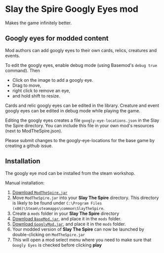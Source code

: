 # Slay the Spire Googly Eyes mod

Makes the game infinitely better.

## Googly eyes for modded content ##

Mod authors can add googly eyes to their own cards, relics, creatures and events.

To edit the googly eyes, enable debug mode (using Basemod's `debug true` command). Then
* Click on the image to add a googly eye.
* Drag to move,
* right click to remove an eye,
* and hold shift to resize.

Cards and relic googly eyes can be edited in the library.
Creature and event googly eyes can be edited in debug mode while playing the game.

Editing the googly eyes creates a file `googly-eye-locations.json` in the Slay the Spire directory.
You can include this file in your own mod's resources (next to ModTheSpire.json).

Please submit changes to the googly-eye-locations for the base game by creating a github issue.

## Installation ##
The googly eye mod can be installed from the steam workshop.

Manual installation:
1. [Download `ModTheSpire.jar`](https://github.com/kiooeht/ModTheSpire/releases)
2. Move `ModTheSpire.jar` into your **Slay The Spire** directory. This directory is likely to be found under `C:\Program Files (x86)\Steam\steamapps\common\SlayTheSpire`.
3. Create a `mods` folder in your **Slay The Spire** directory
4. [Download `BaseMod.jar`](https://github.com/daviscook477/BaseMod/releases), and place it in the `mods` folder.
5. [Download `GooglyMod.jar`](https://github.com/twanvl/sts-googly-mod/releases), and place it in the `mods` folder.
6. Your modded version of **Slay The Spire** can now be launched by double-clicking on `ModTheSpire.jar`
7. This will open a mod select menu where you need to make sure that `Googly Eyes` is checked before clicking **play**
